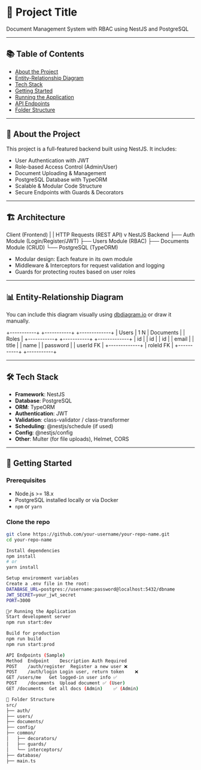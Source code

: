 # 🧾 Project Title

Document Management System with RBAC using NestJS and PostgreSQL

---

## 📚 Table of Contents

- [About the Project](#about-the-project)
- [Entity-Relationship Diagram](#entity-relationship-diagram)
- [Tech Stack](#tech-stack)
- [Getting Started](#getting-started)
- [Running the Application](#running-the-application)
- [API Endpoints](#api-endpoints)
- [Folder Structure](#folder-structure)

---

## 📖 About the Project

This project is a full-featured backend built using NestJS. It includes:

- User Authentication with JWT
- Role-based Access Control (Admin/User)
- Document Uploading & Management
- PostgreSQL Database with TypeORM
- Scalable & Modular Code Structure
- Secure Endpoints with Guards & Decorators

---

## 🏗️ Architecture

Client (Frontend)
     |
     | HTTP Requests (REST API)
     v
NestJS Backend
 ├── Auth Module (Login/Register/JWT)
 ├── Users Module (RBAC)
 ├── Documents Module (CRUD)
 └── PostgreSQL (TypeORM)

 
- Modular design: Each feature in its own module
- Middleware & Interceptors for request validation and logging
- Guards for protecting routes based on user roles

---

## 📊 Entity-Relationship Diagram

You can include this diagram visually using [dbdiagram.io](https://dbdiagram.io/) or draw it manually.

+-----------+         +-----------+         +-------------+
|   Users   | 1     N | Documents |         |   Roles     |
+-----------+         +-----------+         +-------------+
| id        |         | id        |         | id          |
| email     |         | title     |         | name        |
| password  |         | userId FK |         +-------------+
| roleId FK |         +-----------+
+-----------+

---

## 🛠 Tech Stack

- **Framework**: NestJS
- **Database**: PostgreSQL
- **ORM**: TypeORM
- **Authentication**: JWT
- **Validation**: class-validator / class-transformer
- **Scheduling**: @nestjs/schedule (if used)
- **Config**: @nestjs/config
- **Other**: Multer (for file uploads), Helmet, CORS

---

## 🚀 Getting Started

### Prerequisites

- Node.js >= 18.x
- PostgreSQL installed locally or via Docker
- `npm` or `yarn`

### Clone the repo

```bash
git clone https://github.com/your-username/your-repo-name.git
cd your-repo-name

Install dependencies
npm install
# or
yarn install

Setup environment variables
Create a .env file in the root:
DATABASE_URL=postgres://username:password@localhost:5432/dbname
JWT_SECRET=your_jwt_secret
PORT=3000

🏃‍♂️ Running the Application
Start development server
npm run start:dev

Build for production
npm run build
npm run start:prod

API Endpoints (Sample)
Method	Endpoint	Description	Auth Required
POST	/auth/register	Register a new user	❌
POST	/auth/login	Login user, return token	❌
GET	/users/me	Get logged-in user info	✅
POST	/documents	Upload document	✅ (User)
GET	/documents	Get all docs (Admin)	✅ (Admin)

📁 Folder Structure
src/
├── auth/
├── users/
├── documents/
├── config/
├── common/
│   ├── decorators/
│   ├── guards/
│   └── interceptors/
├── database/
├── main.ts

